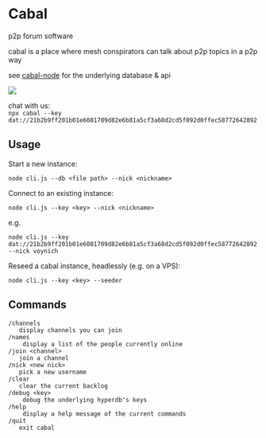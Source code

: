 # Cabal
p2p forum software

cabal is a place where mesh conspirators can talk about p2p topics in a p2p way   

see [cabal-node](https://github.com/cabal-club/cabal-node) for the underlying database & api

![](https://i.cblgh.org/2018-05/2466txd.png)

chat with us:  
`npx cabal --key dat://21b2b9ff201b01e6081709d82e6b81a5cf3a68d2cd5f092d0ffec58772642892`
## Usage
Start a new instance:
```
node cli.js --db <file path> --nick <nickname>
```

Connect to an existing instance:
```
node cli.js --key <key> --nick <nickname>
```
e.g.
```
node cli.js --key dat://21b2b9ff201b01e6081709d82e6b81a5cf3a68d2cd5f092d0ffec58772642892 --nick voynich

```

Reseed a cabal instance, headlessly (e.g. on a VPS):
```
node cli.js --key <key> --seeder
```

## Commands
```
/channels 
   display channels you can join
/names
    display a list of the people currently online 
/join <channel> 
   join a channel
/nick <new nick>
   pick a new username
/clear
   clear the current backlog
/debug <key>
    debug the underlying hyperdb's keys
/help
    display a help message of the current commands
/quit
   exit cabal
```

